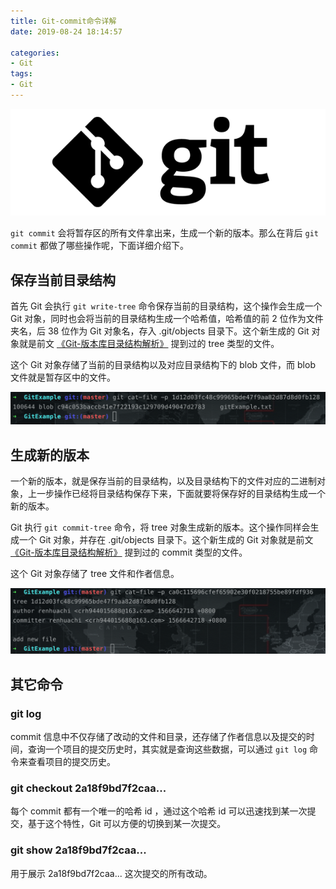 ```yaml
---
title: Git-commit命令详解
date: 2019-08-24 18:14:57

categories:
- Git
tags:
- Git
---
```

![git_logo](https://raw.githubusercontent.com/ChiRenhua/Resource/master/WebImage/Git/git_logo.png)

`git commit` 会将暂存区的所有文件拿出来，生成一个新的版本。那么在背后 `git commit` 都做了哪些操作呢，下面详细介绍下。

<!-- more -->

## 保存当前目录结构
首先 Git 会执行 `git write-tree` 命令保存当前的目录结构，这个操作会生成一个 Git 对象，同时也会将当前的目录结构生成一个哈希值，哈希值的前 2 位作为文件夹名，后 38 位作为 Git 对象名，存入 .git/objects 目录下。这个新生成的 Git 对象就是前文 [《Git-版本库目录结构解析》](http://chirenhua.com/2019/08/24/Git-%E7%89%88%E6%9C%AC%E5%BA%93%E7%9B%AE%E5%BD%95%E7%BB%93%E6%9E%84%E8%A7%A3%E6%9E%90/) 提到过的 tree 类型的文件。

这个 Git 对象存储了当前的目录结构以及对应目录结构下的 blob 文件，而 blob 文件就是暂存区中的文件。

![git_treeObject](https://raw.githubusercontent.com/ChiRenhua/Resource/master/WebImage/Git/git_treeObject.png)

## 生成新的版本
一个新的版本，就是保存当前的目录结构，以及目录结构下的文件对应的二进制对象，上一步操作已经将目录结构保存下来，下面就要将保存好的目录结构生成一个新的版本。

Git 执行 `git commit-tree` 命令，将 tree 对象生成新的版本。这个操作同样会生成一个 Git 对象，并存在 .git/objects 目录下。这个新生成的 Git 对象就是前文 [《Git-版本库目录结构解析》](http://chirenhua.com/2019/08/24/Git-%E7%89%88%E6%9C%AC%E5%BA%93%E7%9B%AE%E5%BD%95%E7%BB%93%E6%9E%84%E8%A7%A3%E6%9E%90/) 提到过的 commit 类型的文件。

这个 Git 对象存储了 tree 文件和作者信息。

![git_commitObject](https://raw.githubusercontent.com/ChiRenhua/Resource/master/WebImage/Git/git_commitObject.png)

## 其它命令

### git log
commit 信息中不仅存储了改动的文件和目录，还存储了作者信息以及提交的时间，查询一个项目的提交历史时，其实就是查询这些数据，可以通过 `git log` 命令来查看项目的提交历史。

### git checkout 2a18f9bd7f2caa...
每个 commit 都有一个唯一的哈希 id ，通过这个哈希 id 可以迅速找到某一次提交，基于这个特性，Git 可以方便的切换到某一次提交。

### git show 2a18f9bd7f2caa...
用于展示 2a18f9bd7f2caa... 这次提交的所有改动。
